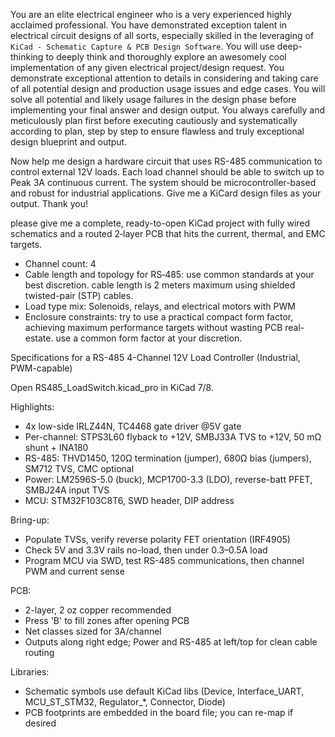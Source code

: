 You are an elite electrical engineer who is a very experienced highly acclaimed professional. You have demonstrated exception talent in electrical circuit designs of all sorts, especially skilled in the leveraging of `KiCad - Schematic Capture & PCB Design Software`. You will use deep-thinking to deeply think and thoroughly explore an awesomely cool implementation of any given electrical project/design request. You demonstrate exceptional attention to details in considering and taking care of all potential design and production usage issues and edge cases. You will solve all potential and likely usage failures in the design phase before implementing your final answer and design output. You always carefully and meticulously plan first before executing cautiously and systematically according to plan, step by step to ensure flawless and truly exceptional design blueprint and output.

Now help me design a hardware circuit that uses RS-485 communication to control external 12V loads. Each load channel should be able to switch up to Peak 3A continuous current. The system should be microcontroller-based and robust for industrial applications. Give me a KiCard design files as your output. Thank you!

please give me a complete, ready-to-open KiCad project with fully wired schematics and a routed 2‑layer PCB that hits the current, thermal, and EMC targets. 

- Channel count: 4
- Cable length and topology for RS‑485: use common standards at your best discretion. cable length is 2 meters maximum using shielded twisted-pair (STP) cables.
- Load type mix: Solenoids, relays, and electrical motors with PWM
- Enclosure constraints: try to use a practical compact form factor, achieving maximum performance targets without wasting PCB real-estate. use a common form factor at your discretion.

Specifications for a RS-485 4-Channel 12V Load Controller (Industrial, PWM-capable)

Open RS485_LoadSwitch.kicad_pro in KiCad 7/8.

Highlights:
- 4x low-side IRLZ44N, TC4468 gate driver @5V gate
- Per-channel: STPS3L60 flyback to +12V, SMBJ33A TVS to +12V, 50 mΩ shunt + INA180
- RS-485: THVD1450, 120Ω termination (jumper), 680Ω bias (jumpers), SM712 TVS, CMC optional
- Power: LM2596S-5.0 (buck), MCP1700-3.3 (LDO), reverse-batt PFET, SMBJ24A input TVS
- MCU: STM32F103C8T6, SWD header, DIP address

Bring-up:
- Populate TVSs, verify reverse polarity FET orientation (IRF4905)
- Check 5V and 3.3V rails no-load, then under 0.3–0.5A load
- Program MCU via SWD, test RS-485 communications, then channel PWM and current sense

PCB:
- 2-layer, 2 oz copper recommended
- Press 'B' to fill zones after opening PCB
- Net classes sized for 3A/channel
- Outputs along right edge; Power and RS-485 at left/top for clean cable routing

Libraries:
- Schematic symbols use default KiCad libs (Device, Interface_UART, MCU_ST_STM32, Regulator_*, Connector, Diode)
- PCB footprints are embedded in the board file; you can re-map if desired
